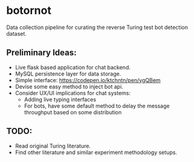 # botornot
Data collection pipeline for curating the reverse Turing test bot detection dataset.

## Preliminary Ideas:
- Live flask based application for chat backend.
- MySQL persistence layer for data storage.
- Simple interface: https://codepen.io/ktchntn/pen/ygQBem
- Devise some easy method to inject bot api.
- Consider UX/UI implications for chat systems:
  - Adding live typing interfaces
  - For bots, have some default method to delay the message throughput based on some distribution

## TODO:
- Read original Turing literature.
- Find other literature and similar experiment methodology setups.
